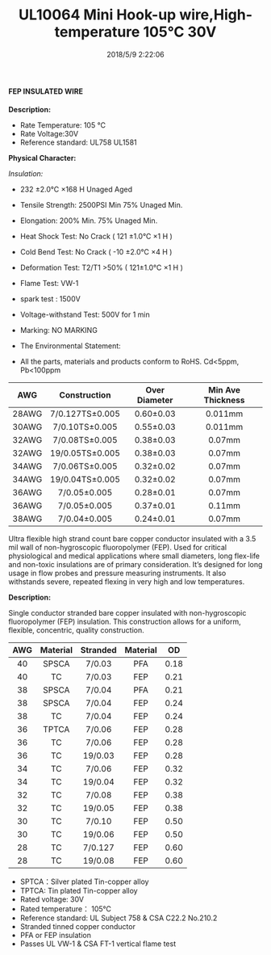 ﻿---
layout: post 
title: UL10064 Mini Hook-up wire,High-temperature 105℃ 30V
is_home: true
tags: hookup-wire
categories: wire-cable
overview: Mini Hook-up wire,High-temperature
series: FN
part_number: 10-10064-0
thumb_img: static/202001/35-thumb-20200101131853.jpg
image: static/202001/35-20200101131853.jpg
date: 2018/5/9 2:22:06
permalink: /wire-cable/ul10064-mini-hook-up-wire-high-temperature-105degc-30v.html
---


#### FEP INSULATED WIRE

__Description:__

* Rate Temperature: 105 ℃
* Rate Voltage:30V
* Reference standard: UL758 UL1581

__Physical Character:__

_Insulation:_

* 232 ±2.0℃ ×168 H Unaged Aged 
* Tensile Strength: 2500PSI Min 75% Unaged Min.
* Elongation: 200% Min. 75% Unaged Min.
* Heat Shock Test: No Crack ( 121 ±1.0℃ ×1 H ) 
* Cold Bend Test: No Crack ( -10 ±2.0℃ ×4 H ) 
* Deformation Test: T2/T1 >50% ( 121±1.0℃ ×1 H )
* Flame Test: VW-1 
* spark test : 1500V 
* Voltage-withstand Test: 500V for 1 min 
* Marking: NO MARKING

* The Environmental Statement: 
* All the parts, materials and products conform to RoHS. Cd<5ppm, Pb<100ppm

AWG | Construction | Over Diameter | Min Ave Thickness
:-: | :-: | :-: | :-:
28AWG | 7/0.127TS±0.005 | 0.60±0.03 | 0.011mm
30AWG | 7/0.10TS±0.005 | 0.55±0.03 | 0.011mm
32AWG | 7/0.08TS±0.005 | 0.38±0.03 | 0.07mm
32AWG | 19/0.05TS±0.005 | 0.38±0.03 | 0.07mm
34AWG | 7/0.06TS±0.005 | 0.32±0.02 | 0.07mm
34AWG | 19/0.04TS±0.005 | 0.32±0.02 | 0.07mm
36AWG | 7/0.05±0.005 | 0.28±0.01 | 0.07mm  
36AWG | 7/0.05±0.005 | 0.37±0.01 | 0.11mm
38AWG | 7/0.04±0.005 | 0.24±0.01 | 0.07mm


Ultra flexible high strand count bare copper conductor insulated with a 3.5 mil wall of non-hygroscopic fluoropolymer (FEP). Used for critical physiological and medical applications where small diameters, long flex-life and non-toxic insulations are of primary consideration. It’s designed for long usage in flow probes and pressure measuring instruments. It also withstands severe, repeated flexing in very high and low temperatures.

__Description:__

Single conductor stranded bare copper insulated with non-hygroscopic fluoropolymer (FEP) insulation. This construction allows for a uniform, flexible, concentric, quality construction.


AWG | Material | Stranded | Material | OD
:-: | :-: | :-: | :-: | :-: 
40 | SPSCA | 7/0.03 | PFA | 0.18
40 | TC | 7/0.03 | FEP | 0.21
38 | SPSCA | 7/0.04 | PFA | 0.21
38 | SPSCA | 7/0.04 | FEP | 0.24
38 | TC | 7/0.04 | FEP | 0.24
36 | TPTCA | 7/0.06 | FEP | 0.28
36 | TC | 7/0.06 | FEP | 0.28
36 | TC | 19/0.03 | FEP | 0.28
34 | TC | 7/0.06 | FEP | 0.32
34 | TC | 19/0.04 | FEP | 0.32
32 | TC | 7/0.08 | FEP | 0.38
32 | TC | 19/0.05 | FEP | 0.38
30 | TC | 7/0.10 | FEP | 0.50
30 | TC | 19/0.06 | FEP | 0.50
28 | TC | 7/0.127 | FEP | 0.60
28 | TC | 19/0.08 | FEP | 0.60 

* SPTCA：Silver plated Tin-copper alloy 
* TPTCA: Tin plated Tin-copper alloy 
*  Rated voltage: 30V
*  Rated temperature： 105℃
*  Reference standard: UL Subject 758 & CSA C22.2 No.210.2
*  Stranded tinned copper conductor
* PFA or FEP insulation
* Passes UL VW-1 & CSA FT-1 vertical flame test 
